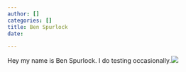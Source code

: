 ```yaml
---
author: []
categories: []
title: Ben Spurlock
date: 

---
```

Hey my name is Ben Spurlock. I do testing occasionally.![](/IMG_7002-Edit-1.jpg)